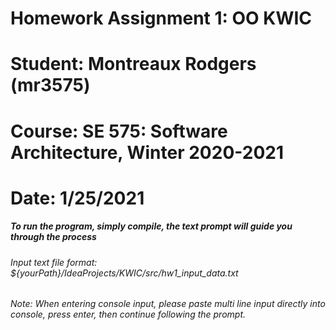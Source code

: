 # Homework Assignment 1: OO KWIC
# Student: Montreaux Rodgers (mr3575)
# Course: SE 575: Software Architecture, Winter 2020-2021
# Date: 1/25/2021

##### To run the program, simply compile, the text prompt will guide you through the process

###### Input text file format: ${yourPath}/IdeaProjects/KWIC/src/hw1_input_data.txt

###### Note: When entering console input, please paste multi line input directly into console, press enter, then continue following the prompt.